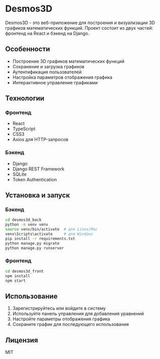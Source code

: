 # Desmos3D

Desmos3D - это веб-приложение для построения и визуализации 3D графиков математических функций. Проект состоит из двух частей: фронтенд на React и бэкенд на Django.

## Особенности

- Построение 3D графиков математических функций
- Сохранение и загрузка графиков
- Аутентификация пользователей
- Настройка параметров отображения графика
- Интерактивное управление графиками

## Технологии

### Фронтенд
- React
- TypeScript
- CSS3
- Axios для HTTP-запросов

### Бэкенд
- Django
- Django REST Framework
- SQLite
- Token Authentication

## Установка и запуск

### Бэкенд
```bash
cd desmos3d_back
python -m venv venv
source venv/bin/activate  # для Linux/Mac
venv\Scripts\activate     # для Windows
pip install -r requirements.txt
python manage.py migrate
python manage.py runserver
```

### Фронтенд
```bash
cd desmos3d_front
npm install
npm start
```

## Использование

1. Зарегистрируйтесь или войдите в систему
2. Используйте панель управления для добавления уравнений
3. Настройте параметры отображения графика
4. Сохраните график для последующего использования

## Лицензия

MIT 